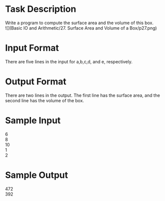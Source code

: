 # Task Description
Write a program to compute the surface area and the volume of this box.<br>
![](Basic IO and Arithmetic/27. Surface Area and Volume of a Box/p27.png)
# Input Format
There are five lines in the input for a,b,c,d, and e, respectively.
# Output Format
There are two lines in the output. The first line has the surface area, and the second line has the volume of the box.
# Sample Input
6\
8\
10\
1\
2
# Sample Output
472\
392
